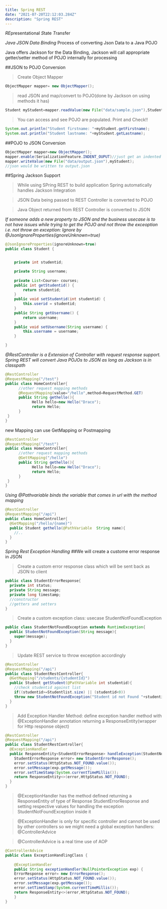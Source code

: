 ```yaml
---
title: Spring REST
date: "2021-07-20T22:12:03.284Z"
description: "Spring REST"
---
```


*RE*presentational *S*tate *T*ransfer

_Java JSON Data Binding_
Process of converting Json Data to a Java POJO

Java offers Jackson for the Data Binding, Jackson will call appropriate getter/setter method of POJO internally for processing

##JSON to POJO Conversion

> Create Object Mapper

```java
ObjectMapper mapper= new ObjectMapper();
```

> read JSON and map/convert to POJO(done by Jackson on using methods it has)

```java
Student myStudent=mapper.readValue(new File("data/sample.json"),Student.class);
```

> You can access and see POJO are populated. Print and Check!!

```java
System.out.println("Student firstname: "+myStudent.getFirstname);
System.out.println("Student lastname: "+myStudent.getLastname);
```

##POJO to JSON Conversion

```java
ObjectMapper mapper=new ObjectMapper();
mapper.enable(SerializationFeature.INDENT_OUPUT)//just get an indented json output
mapper.writeValue(new File("data/output.json"),myStudent);
//json would be written to output.json
```

##Spring Jackson Support

> While using SPring REST to build application Spring automatically handles Jackson Integration

> JSON Data being passed to REST Controller is converted to POJO

> Java Object returned from REST Controller is converted to JSON

*If someone adds a new property to JSON and the business usecase is to not have issues while trying to get the POJO and not throw the exceoption i.e. not throw an exception: Ignore by @JsonIgnoreProperties(ignoreUnknown=true)*

```java
@JsonIgnoreProperties(ignoreUnknown=true)
public class Student {


	private int studentid;

	private String username;
	
	private List<Course> courses;
	public int getStudentid() {
		return studentid;
	}
	public void setStudentid(int studentid) {
		this.userid = studentid;
	}
	public String getUsername() {
		return username;
	}
	public void setUsername(String username) {
		this.username = username;
	}

}
```

*@RestController is a Extension of Controller with request response support. Spring REST will convert Java POJOs to JSON as long as Jackson is in classpath*


```java
@RestController
@RequestMapping("/test")
public class HomeController{
      //other request mapping methods
      @RequestMapping(value="/hello",method=RequestMethod.GET)
      public String gethello(){
            Hello hello=new Hello("Draco");
            return Hello;
      }
 }
}
```

new Mapping can use GetMapping or Postmapping

```java
@RestController
@RequestMapping("/test")
public class HomeController{
      //other request mapping methods
      @GettMapping("/hello")
      public String gethello(){
            Hello hello=new Hello("Draco");
            return Hello;
      }
 }
}
```

*Using @Pathvariable binds the variable that comes in url with the method mapping*

```java
@RestController
@RequestMapping("/api")
public class HomeController{
  @GetMapping("/hello/{name}")
  public Student gethello(@PathVariable  String name){
    //..
  }
}
```
*Spring Rest Exception Handling*
##We will create a custome error response in JSON

>Create a custom error response class which will be sent back as JSON to client

```java
public class StudentErrorResponse{
  private int status;
  private String message;
  private long timestamp;
  //constructor
  //getters and setters
}
```

>Create a custom exception class: usecase StudentNotFoundException
```java
public class StudentNotFoundException extends RuntimeException{
  public StudentNotFoundException(String message){
    super(message);
  }
}
```

>Update REST service to throw exception accordingly
```java
@RestController
@RequestMapping("/api")
public class StudentRestController{
  @GetMapping("/students/{studentId}")
  public Student getStudent(@PathVariable int studentid){
    //check studentid against list
    if((studentid>=Studentlist.size) || (studentid<0))
    throw new StudentNotFoundException("Student id not Found "+studentid);
  }
}
```

>Add Exception Handler Method: define exception handler method with @ExceptionHandler annotation returning a ResponseEntity(wrapper for Http response object)

```java
@RestController
@RequestMapping("/api")
public class StudentRestController{
  @ExceptionHandler
  public ResponseEntity<StudentErrorResponse> handleException(StudentNotFoundException exp){
    StudentErrorResponse error= new StudentErrorResponse();
    error.setStatus(HttpStatus.NOT_FOUND.value());
    error.setMessage(exp.getMessage());
    error.setTimeStamp(System.currentTimeMillis());
    return ResponseEntity<>(error,HttpStatus.NOT_FOUND);
  }
}
```

>@ExceptionHandler has the method defined returning a ResponseEntity of type of Response StudentErrorResponse and setting respective values for handling the exception StudentNotFoundException inside it

>@ExceptionHandler is only for specific controller and cannot be used by other controllers so we might need a global exception handlers: @ControllerAdvice

>@ControllerAdvice is a real time use of AOP

```java
@ControllerAdvice
public class ExceptionHandlingClass {
	
	@ExceptionHandler
	public String exceptionHandler(NullPointerException exp) {
	ErrorResponse error= new ErrorResponse();
    error.setStatus(HttpStatus.NOT_FOUND.value());
    error.setMessage(exp.getMessage());
    error.setTimeStamp(System.currentTimeMillis());
    return ResponseEntity<>(error,HttpStatus.NOT_FOUND);
	}
}
```
